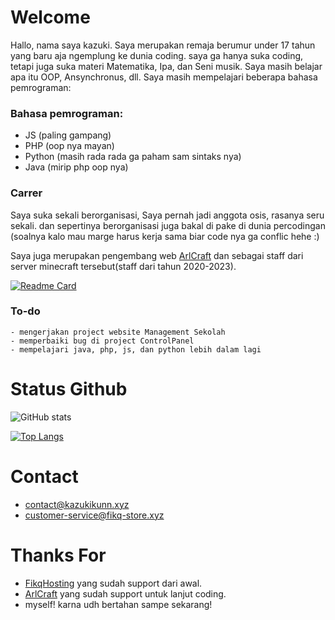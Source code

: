 # Welcome

Hallo, nama saya kazuki. Saya merupakan remaja berumur under 17 tahun yang baru aja ngemplung ke dunia coding. saya ga hanya suka coding, tetapi juga suka materi Matematika, Ipa, dan Seni musik. Saya masih belajar apa itu OOP, Ansynchronus, dll. Saya masih mempelajari beberapa bahasa pemrograman:

### Bahasa pemrograman:

* JS (paling gampang)
* PHP (oop nya mayan)
* Python (masih rada rada ga paham sam sintaks nya)
* Java (mirip php oop nya)

### Carrer

Saya suka sekali berorganisasi, Saya pernah jadi anggota osis, rasanya seru sekali. dan sepertinya berorganisasi juga bakal di pake di dunia percodingan (soalnya kalo mau marge harus kerja sama biar code nya ga conflic hehe :)

Saya juga merupakan pengembang web [ArlCraft](https://arlcraft.net) dan sebagai staff dari server minecraft tersebut(staff dari tahun 2020-2023).

[![Readme Card](https://github-readme-stats.vercel.app/api/pin/?username=itzkazuki&repo=Arlcraft&theme=dracula)](https://github.com/itzkazuki/Arlcraft)

### To-do

```
- mengerjakan project website Management Sekolah
- memperbaiki bug di project ControlPanel
- mempelajari java, php, js, dan python lebih dalam lagi
```

# Status Github
![GitHub stats](https://github-readme-stats.vercel.app/api?username=ItzKazuki&include_all_commits=true&show_icons=true&theme=dracula)

[![Top Langs](https://github-readme-stats.vercel.app/api/top-langs/?username=itzkazuki&layout=donut&theme=dracula)](https://github.com/itzkazuki/itzkazuki)

# Contact
* contact@kazukikunn.xyz
* customer-service@fikq-store.xyz


# Thanks For
* [FikqHosting](https://fikq-store.xyz) yang sudah support dari awal.
* [ArlCraft](https://arlcraft.net) yang sudah support untuk lanjut coding.
* myself! karna udh bertahan sampe sekarang!